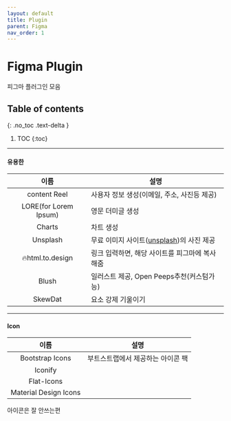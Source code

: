 ```yaml
---
layout: default
title: Plugin
parent: Figma
nav_order: 1
---
```


# Figma Plugin
피그마 플러그인 모음

## Table of contents
{: .no_toc .text-delta }

1. TOC
{:toc}


---

#### 유용한

|이름|설명|
|:--:|--|
|content Reel| 사용자 정보 생성(이메일, 주소, 사진등 제공)|
|LORE(for Lorem Ipsum)|영문 더미글 생성|
|Charts|차트 생성|
|Unsplash|무료 이미지 사이트([unsplash](https://unsplash.com/))의 사진 제공|
|🔥html.to.design|링크 입력하면, 해당 사이트를 피그마에 복사해줌|
|Blush|일러스트 제공, Open Peeps추천(커스텀가능)|
|SkewDat|요소 강제 기울이기|

---

#### Icon

|이름|설명|
|:--:|--|
|Bootstrap Icons|부트스트랩에서 제공하는 아이콘 팩|
|Iconify||
|Flat-Icons||
|Material Design Icons||

아이콘은 잘 안쓰는편
